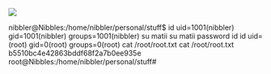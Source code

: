 ![](Maszyny/Linux/Nibbles/Pasted%20image%2020210818193938.png)

nibbler@Nibbles:/home/nibbler/personal/stuff$ id
uid=1001(nibbler) gid=1001(nibbler) groups=1001(nibbler)
su matii
su matii
password
id
id
uid=(root) gid=0(root) groups=0(root)
cat /root/root.txt
cat /root/root.txt
b5510bc4e42863bddf68f2a7b0ee935e
root@Nibbles:/home/nibbler/personal/stuff#
